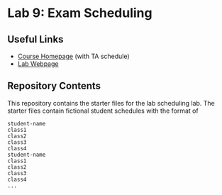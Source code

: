 # Lab 9: Exam Scheduling

## Useful Links
 * [Course Homepage](https://williams-cs.github.io/cs136s19-www/) (with TA schedule)
 * [Lab Webpage](https://williams-cs.github.io/cs136s19-www/assets/labs/lab9/exam_scheduling.html)


## Repository Contents
This repository contains the starter files for the lab scheduling lab.
The starter files contain fictional student schedules with the format of
```
student-name
class1
class2
class3
class4
student-name
class1
class2
class3
class4
...
```
